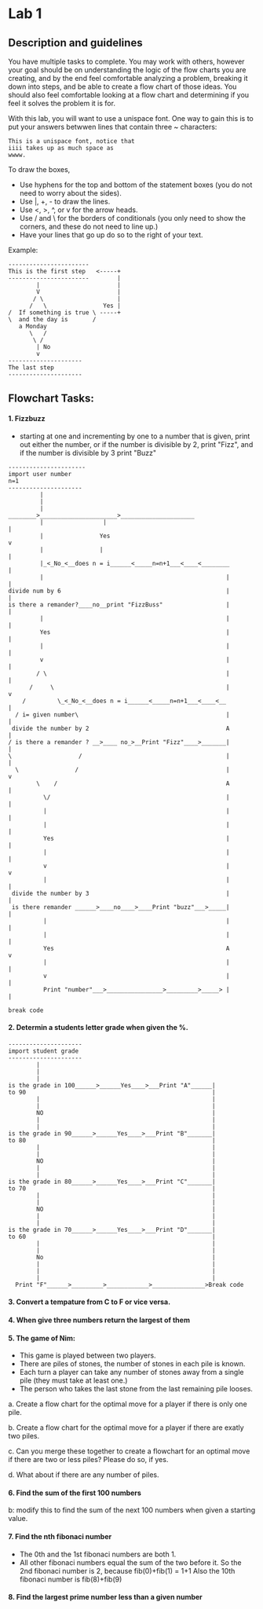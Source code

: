 # Lab 1

## Description and guidelines
You have multiple tasks to complete.  You may work with others, however your goal should be on understanding the logic of the flow charts you are creating, and by the end feel comfortable analyzing a problem, breaking it down into steps, and be able to create a flow chart of those ideas.  You should also feel comfortable looking at a flow chart and determining if you feel it solves the problem it is for.

With this lab, you will want to use a unispace font.  One way to gain this is to put your answers betwwen lines that contain three ~ characters:

~~~
This is a unispace font, notice that 
iiii takes up as much space as
wwww.
~~~

To draw the boxes, 
* Use hyphens for the top and bottom of the statement boxes (you do not need to worry about the sides).
* Use |, +, - to draw the lines.
* Use <, >, ^, or v for the arrow heads.
* Use / and \ for the borders of conditionals (you only need to show the corners, and these do not need to line up.)
* Have your lines that go up do so to the right of your text.

Example:
~~~
-----------------------
This is the first step   <-----+
-----------------------        |
        |                      |
        V                      |
       / \                     |
      /   \                Yes |
/  If something is true \ -----+
\  and the day is       /
   a Monday
      \   /
       \ /
        | No
        v
---------------------
The last step
---------------------
~~~

## Flowchart Tasks:

#### 1. Fizzbuzz
* starting at one and incrementing by one to a number that is given, print out either the number, or if the number is divisible by 2, print "Fizz", and if the number is divisible by 3 print "Buzz" 
~~~
----------------------
import user number
n=1
---------------------
         |   
         |
         |                  ________>______________________>_____________________
         |                 |                                                    |
         |                Yes                                                   v
         |                |                                                     |
         |_<_No_<__does n = i______<_____n=n+1___<____<________                 |
         |                                                    |                 |
divide num by 6                                               |                 |
is there a remander?____no__print "FizzBuss"                  |                 |
         |                                                    |                 |
         Yes                                                  |                 |
         |                                                    |                 |
         v                                                    |                 |
        / \                                                   |                 |
      /     \                                                 |                 v
    /         \_<_No_<__does n = i______<_____n=n+1___<____<__                  |
  / i= given number\                                          |                 |
 divide the number by 2                                       A                 |
/ is there a remander ? __>____ no_>__Print "Fizz"____>_______|                 |
\                   /                                         |                 |
  \                /                                          |                 v
        \    /                                                A                 |
          \/                                                  |                 |
          |                                                   |                 |
          |                                                   |                 |
          Yes                                                 |                 |
          |                                                   |                 |
          v                                                   |                 v
          |                                                   |                 |
 divide the number by 3                                       |                 |
 is there remander ______>____no____>____Print "buzz"___>_____|                 |
          |                                                   |                 |
          |                                                   |                 |
          Yes                                                 A                 v
          |                                                   |                 |
          v                                                   |                 |
          Print "number"___>________________>_________>_____> |                 |              
                                                                          break code
 ~~~         
#### 2. Determin a students letter grade when given the %.
~~~
---------------------
import student grade
---------------------
        |
        |
        |
is the grade in 100______>______Yes____>___Print "A"______|
to 90                                                     |
        |                                                 |
        |                                                 |
        NO                                                |
        |                                                 |
        |                                                 |
is the grade in 90______>______Yes____>___Print "B"_______|
to 80                                                     |
        |                                                 |
        |                                                 |
        NO                                                |
        |                                                 |
        |                                                 |
is the grade in 80______>______Yes____>___Print "C"_______|
to 70                                                     |
        |                                                 |
        |                                                 |
        NO                                                |
        |                                                 |
        |                                                 |
is the grade in 70______>______Yes____>___Print "D"_______|
to 60                                                     |
        |                                                 |
        |                                                 |
        No                                                |
        |                                                 |
        |                                                 |
        |                                                 |
  Print "F"______>_________>____________>_______________>Break code
  ~~~
#### 3. Convert a tempature from C to F or vice versa.

#### 4. When give three numbers return the largest of them

#### 5. The game of Nim:
* This game is played between two players.
* There are piles of stones, the number of stones in each pile is known.
* Each turn a player can take any number of stones away from a single pile (they must take at least one.)
* The person who takes the last stone from the last remaining pile looses.
  
a. Create a flow chart for the optimal move for a player if there is only one pile.

b. Create a flow chart for the optimal move for a player if there are exatly two piles.

c. Can you merge these together to create a flowchart for an optimal move if there are two or less piles?  Please do so, if yes.

d. What about if there are any number of piles.

#### 6. Find the sum of the first 100 numbers
b: modify this to find the sum of the next 100 numbers when given a starting value.

#### 7. Find the nth fibonaci number
* The 0th and the 1st fibonaci numbers are both 1.
* All other fibonaci numbers equal the sum of the two before it.
  So the 2nd fibonaci number is 2, because fib(0)+fib(1) = 1+1
  Also the 10th fibonaci number is fib(8)+fib(9)

#### 8. Find the largest prime number less than a given number
